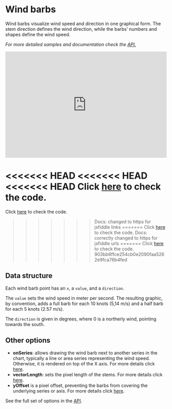 Wind barbs
===

Wind barbs visualize wind speed and direction in one graphical form. The stem direction defines the wind direction, while the barbs’ numbers and shapes define the wind speed.

_For more detailed samples and documentation check the [API.](https://api.highcharts.com/highcharts/plotOptions.windbarb)_

<iframe style="width: 100%; height: 332px; border: none;" src=https://www.highcharts.com/samples/embed/highcharts/demo/windbarb-series allow="fullscreen"></iframe>

<<<<<<< HEAD
<<<<<<< HEAD
<<<<<<< HEAD
Click [here](https://jsfiddle.net/gh/get/library/pure/highcharts/highcharts/tree/master/samples/highcharts/demo/windbarb-series/) to check the code.
=======
Click [here](https://jsfiddlefiddle.net/gh/get/library/pure/highcharts/highcharts/tree/master/samples/highcharts/demo/windbarb-series/) to check the code.
>>>>>>> Docs: changed to https for jsfiddle links
=======
Click [here](https://jsfiddle.net/gh/get/library/pure/highcharts/highcharts/tree/master/samples/highcharts/demo/windbarb-series/) to check the code.
>>>>>>> Docs: correctly changed to https for jsfiddle urls
=======
Click [here](https://jsfiddle.net/gh/get/library/pure/highcharts/highcharts/tree/master/samples/highcharts/demo/windbarb-series/) to check the code.
>>>>>>> 903bb6ffce254cb0e2090faa5262e9fca76b4fed

Data structure
--------------

Each wind barb point has an `x`, a `value`, and a `direction`.

The `value` sets the wind speed in meter per second. The resulting graphic, by convention, adds a full barb for each 10 knots (5,14 m/s) and a half barb for each 5 knots (2.57 m/s).

The `direction` is given in degrees, where 0 is a northerly wind, pointing towards the south.

Other options
-------------

*   **onSeries**: allows drawing the wind barb next to another series in the chart, typically a line or area series representing the wind speed. Otherwise, it is rendered on top of the X axis. For more details click [here](https://api.highcharts.com/highcharts/plotOptions.windbarb.onSeries).
*   **vectorLength**: sets the pixel length of the stems. For more details click [here](https://api.highcharts.com/highcharts/plotOptions.windbarb.vectorLength).
*   **yOffset** is a pixel offset, preventing the barbs from covering the underlying series or axis. For more details click [here](https://api.highcharts.com/highcharts/plotOptions.windbarb.yOffset).

See the full set of options in the [API](https://api.highcharts.com/highcharts/plotOptions.windbarb).
